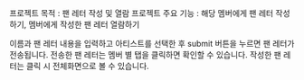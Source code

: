 프로젝트 목적 : 팬 레터 작성 및 열람
프로젝트 주요 기능 : 해당 멤버에게 팬 레터 작성하기, 멤버에게 작성한 팬 레터 열람하기

이름과 팬 레터 내용을 입력하고 아티스트를 선택한 후 submit 버튼을 누르면 팬 레터가 전송됩니다.
전송한 팬 레터는 멤버 별 탭을 클릭하면 확인할 수 있습니다.
작성한 팬 레터는 클릭 시 전체화면으로 볼 수 있습니다.
